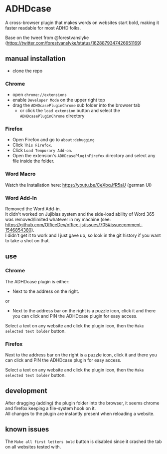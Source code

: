 # ADHDcase
A cross-browser plugin that makes words on websites start bold, making it faster readable for most ADHD folks.

Base on the tweet from @forestvanslyke (https://twitter.com/forestvanslyke/status/1628879347426951169)


## manual installation

* clone the repo

### Chrome

* open `chrome://extensions`
* enable `Developer Mode` on the upper right top
* drag the `ADHDcasePluginChrome` sub folder into the browser tab
  * or click the `load extension` button and select the `ADHDcasePluginChrome` directory

### Firefox

* Open Firefox and go to `about:debugging`
* Click `This Firefox`.
* Click `Load Temporary Add-on`.
* Open the extension's `ADHDcasePluginFirefox` directory and select any file inside the folder.

### Word Macro

Watch the Installation here: https://youtu.be/CeXbqJfR5aU (german UI)

### Word Add-In

Removed the Word Add-in.  
It didn't worked on Jujiblas system and the side-load ability of Word 365 was removed/limited whatever in my machine (see: https://github.com/OfficeDev/office-js/issues/705#issuecomment-1546854380).    
I didn't get it to work and I just gave up, so look in the git history if you want to take a shot on that.   

## use

### Chrome

The ADHDcase plugin is either:

* Next to the address on the right.  

or
  
* Next to the address bar on the right is a puzzle icon, click it and there you can click and PIN the ADHDcase plugin for easy access.

Select a text on any website and click the plugin icon, then the `Make selected text bolder` button.

### Firefox

Next to the address bar on the right is a puzzle icon, click it and there you can click and PIN the ADHDcase plugin for easy access.

Select a text on any website and click the plugin icon, then the `Make selected text bolder` button.

## development

After dragging (adding) the plugin folder into the browser, it seems chrome and firefox keeping a file-system hook on it.  
All changes to the plugin are instantly present when reloading a website. 

## known issues

The `Make all first letters bold` button is disabled since it crashed the tab on all websites tested with.
